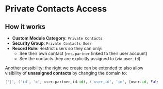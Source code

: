 # Private Contacts Access
## How it works
- **Custom Module Category**: `Private Contacts`
- **Security Group**: `Private Contacts User`
- **Record Rule**: Restrict users so they can only:
  - See their own contact (`res.partner` linked to their user account)
  - See the contacts they are explicitly assigned to (via `user_id`)

Another possibility: the right we create can be extended to also allow visibility of **unassigned contacts** by changing the domain to:
```python
['|', ('id', '=', user.partner_id.id), ('user_id', 'in', [user.id, False])]